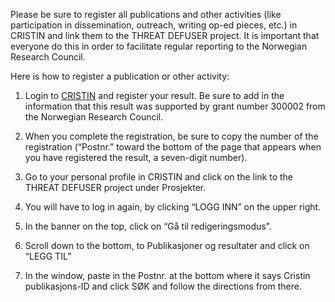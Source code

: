 Please be sure to register all publications and other activities (like
participation in dissemination, outreach, writing op-ed pieces, etc.) in
CRISTIN and link them to the THREAT DEFUSER project. It is important that
everyone do this in order to facilitate regular reporting to the Norwegian
Research Council. 

Here is how to register a publication or other activity:

1) Login to [CRISTIN](https://wo.cristin.no/as/WebObjects/cristin.woa/wa/registrering?la=no)
and register your result. Be sure to add in the information that this result was
supported by grant number 300002 from the Norwegian Research Council.

2) When you complete the registration, be sure to copy the number of the
registration (“Postnr.” toward the bottom of the page that appears when you
have registered the result, a seven-digit number).

3) Go to your personal profile in CRISTIN and click on the link to the THREAT
DEFUSER project under Prosjekter.

4) You will have to log in again, by clicking “LOGG INN” on the upper right.

5) In the banner on the top, click on “Gå til redigeringsmodus”.

6) Scroll down to the bottom, to Publikasjoner og resultater and click on “LEGG
TIL”

7) In the window, paste in the Postnr. at the bottom where it says Cristin
publikasjons-ID and click SØK and follow the directions from there.
